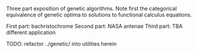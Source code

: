 Three part exposition of genetic algorithms. Note first the categorical
equivalence of genetic optima to solutions to functional calculus equations.

First part: bachristochrome
Second part: NASA antenae
Third part: TBA different application

TODO: refactor ../genetic/ into utilities herein
